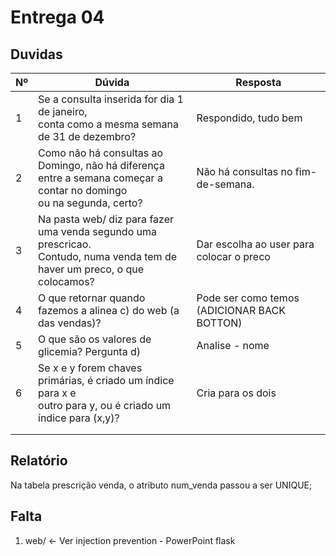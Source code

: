 # Entrega 04

## Duvidas

| Nº   | Dúvida                      | Resposta                                                     |
| ---- | --------------------------- | ------------------------------------------------------------ |
|  1   | Se a consulta inserida for dia 1 de janeiro, <br /> conta como a mesma semana de 31 de dezembro?     |     Respondido, tudo bem     |
|  2   | Como não há consultas ao Domingo, não há diferença <br /> entre a semana começar a contar no domingo <br /> ou na segunda, certo?    | Não há consultas no fim-de-semana. |
|  3   | Na pasta web/ diz para fazer uma venda segundo uma prescricao.<br/> Contudo, numa venda tem de haver um preco, o que colocamos?       | Dar escolha ao user para colocar o preco |
|  4   | O que retornar quando fazemos a alinea c) do web (a das vendas)?      | Pode ser como temos (ADICIONAR BACK BOTTON) |
|  5   | O que são os valores de glicemia? Pergunta d)        | Analise - nome |
|  6   | Se x e y forem chaves primárias, é criado um índice para x e <br/> outro para y, ou é criado um índice para (x,y)?       | Cria para os dois |
|      |        |          |
|      |        |          |

## Relatório

Na tabela prescrição venda, o atributo num_venda passou a ser UNIQUE;


## Falta

1. web/ <- Ver injection prevention - PowerPoint flask
